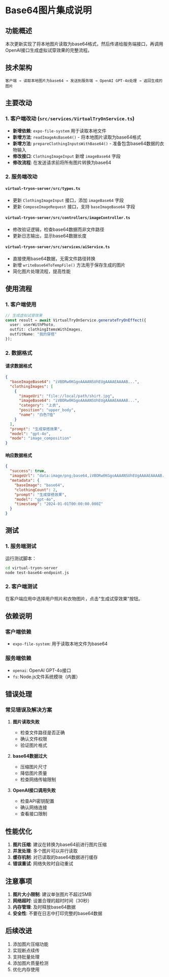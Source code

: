 # Base64图片集成说明

## 功能概述

本次更新实现了将本地图片读取为base64格式，然后传递给服务端接口，再调用OpenAI接口生成虚拟试穿效果的完整流程。

## 技术架构

```
客户端 → 读取本地图片为base64 → 发送到服务端 → OpenAI GPT-4o处理 → 返回生成的图片
```

## 主要改动

### 1. 客户端改动 (`src/services/VirtualTryOnService.ts`)

- **新增依赖**: `expo-file-system` 用于读取本地文件
- **新增方法**: `readImageAsBase64()` - 将本地图片读取为base64格式
- **新增方法**: `prepareClothingInputsWithBase64()` - 准备包含base64数据的衣物输入
- **修改接口**: `ClothingImageInput` 新增 `imageBase64` 字段
- **修改流程**: 在发送请求前将所有图片转换为base64

### 2. 服务端改动

#### `virtual-tryon-server/src/types.ts`
- 更新 `ClothingImageInput` 接口，添加 `imageBase64` 字段
- 更新 `ComposeImageRequest` 接口，支持 `baseImageBase64` 字段

#### `virtual-tryon-server/src/controllers/imageController.ts`
- 修改验证逻辑，检查base64数据而非文件路径
- 更新日志输出，显示base64数据长度

#### `virtual-tryon-server/src/services/aiService.ts`
- 直接使用base64数据，无需文件路径转换
- 新增 `writeBase64ToTempFile()` 方法用于保存生成的图片
- 简化图片处理流程，提高性能

## 使用流程

### 1. 客户端使用

```typescript
// 生成虚拟试穿效果
const result = await VirtualTryOnService.generateTryOnEffect({
  user: userWithPhoto,
  outfit: clothingItemsWithImages,
  outfitName: "我的穿搭"
});
```

### 2. 数据格式

#### 请求数据格式
```json
{
  "baseImageBase64": "iVBORw0KGgoAAAANSUhEUgAAAAEAAAAB...",
  "clothingImages": [
    {
      "imageUri": "file://local/path/shirt.jpg",
      "imageBase64": "iVBORw0KGgoAAAANSUhEUgAAAAEAAAAB...",
      "category": "上衣",
      "position": "upper_body",
      "name": "白色T恤"
    }
  ],
  "prompt": "生成穿搭效果",
  "model": "gpt-4o",
  "mode": "image_composition"
}
```

#### 响应数据格式
```json
{
  "success": true,
  "imageUrl": "data:image/png;base64,iVBORw0KGgoAAAANSUhEUgAAAAEAAAAB...",
  "metadata": {
    "baseImage": "base64",
    "clothingCount": 2,
    "prompt": "生成穿搭效果",
    "model": "gpt-4o",
    "timestamp": "2024-01-01T00:00:00.000Z"
  }
}
```

## 测试

### 1. 服务端测试

运行测试脚本：
```bash
cd virtual-tryon-server
node test-base64-endpoint.js
```

### 2. 客户端测试

在客户端应用中选择用户照片和衣物图片，点击"生成试穿效果"按钮。

## 依赖说明

### 客户端依赖
- `expo-file-system`: 用于读取本地文件为base64

### 服务端依赖
- `openai`: OpenAI GPT-4o接口
- `fs`: Node.js文件系统模块（内置）

## 错误处理

### 常见错误及解决方案

1. **图片读取失败**
   - 检查文件路径是否正确
   - 确认文件权限
   - 验证图片格式

2. **base64数据过大**
   - 压缩图片尺寸
   - 降低图片质量
   - 检查网络传输限制

3. **OpenAI接口调用失败**
   - 检查API密钥配置
   - 确认网络连接
   - 查看接口限制

## 性能优化

1. **图片压缩**: 建议在转换为base64前进行图片压缩
2. **并发处理**: 多个图片可以并行读取
3. **缓存机制**: 对已读取的base64数据进行缓存
4. **错误重试**: 网络失败时自动重试

## 注意事项

1. **图片大小限制**: 建议单张图片不超过5MB
2. **网络超时**: 设置合理的超时时间（30秒）
3. **内存管理**: 及时释放base64数据
4. **安全性**: 不要在日志中打印完整的base64数据

## 后续改进

1. 添加图片压缩功能
2. 实现断点续传
3. 支持批量处理
4. 添加图片质量检测
5. 优化内存使用 